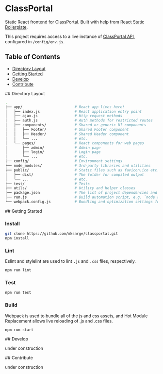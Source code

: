 # ClassPortal

Static React frontend for ClassPortal. Built with help from [React Static Boilerplate][rsb].

This project requires access to a live instance of [ClassPortal API][classapi], configured in `/config/env.js`.

## Table of Contents  

* [Directory Layout](#directory-layout)
* [Getting Started](#getting-started)
* [Develop](#develop)
* [Contribute](#contribute)

<a name="directory-layout"/>
## Directory Layout

```sh
.
├── app/                        # React app lives here!
│   ├── index.js                # React application entry point
│   ├── ajax.js                 # Http request methods
│   ├── auth.js                 # Auth methods for restricted routes
│   ├── components/             # Shared or generic UI components
│   │   ├── Footer/             # Shared Footer component
│   │   ├── Header/             # Shared Header component
│   │   └── ...                 # etc.
│   └── pages/                  # React components for web pages
│       ├── admin/              # Admin page
│       ├── login/              # Login page
│       └── ...                 # etc.
├── config/                     # Environment settings
├── node_modules/               # 3rd-party libraries and utilities
├── public/                     # Static files such as favicon.ico etc.
│   ├── dist/                   # The folder for compiled output
│   └── ...                     # etc.
├── test/                       # Tests
├── utils/                      # Utility and helper classes
│── package.json                # The list of project dependencies and NPM scripts
│── run.js                      # Build automation script, e.g. `node run build`
└── webpack.config.js           # Bundling and optimization settings for Webpack
```

<a name="getting-started"/>
## Getting Started

### Install

```sh
git clone https://github.com/mksarge/classportal.git
npm install
```

### Lint

Eslint and stylelint are used to lint `.js` and `.css` files, respectively.

```sh
npm run lint
```

### Test

```sh
npm run test
```

### Build

Webpack is used to bundle all of the js and css assets, and Hot Module Replacement allows live reloading of .js and .css files.

```sh
npm run start

```

<a name="develop"/>
## Develop

under construction

<a name="contribute"/>
## Contribute

under construction

[rsb]: <https://github.com/kriasoft/react-static-boilerplate>
[classapi]: <https://github.com/mksarge/classportal-api>
